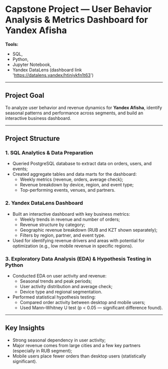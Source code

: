 # Capstone Project — User Behavior Analysis & Metrics Dashboard for Yandex Afisha

**Tools:** 
- SQL, 
- Python, 
- Jupyter Notebook, 
- Yandex DataLens (dashboard link 'https://datalens.yandex/htiniykfn1t63')

---

## Project Goal

To analyze user behavior and revenue dynamics for **Yandex Afisha**, identify seasonal patterns and performance across segments, and build an interactive business dashboard.

---

## Project Structure

### 1. SQL Analytics & Data Preparation
- Queried PostgreSQL database to extract data on orders, users, and events;
- Created aggregate tables and data marts for the dashboard:
  - Weekly metrics (revenue, orders, average check);
  - Revenue breakdown by device, region, and event type;
  - Top-performing events, venues, and partners.

### 2. Yandex DataLens Dashboard
- Built an interactive dashboard with key business metrics:
  - Weekly trends in revenue and number of orders;
  - Revenue structure by category;
  - Geographic revenue breakdown (RUB and KZT shown separately);
  - Filters by region, partner, and event type.
- Used for identifying revenue drivers and areas with potential for optimization (e.g., low mobile revenue in specific regions).

### 3. Exploratory Data Analysis (EDA) & Hypothesis Testing in Python
- Conducted EDA on user activity and revenue:
  - Seasonal trends and peak periods;
  - User activity distribution and average check;
  - Device type and regional segmentation.
- Performed statistical hypothesis testing:
  - Compared order activity between desktop and mobile users;
  - Used Mann–Whitney U test (p < 0.05 — significant difference found).

---

## Key Insights

- Strong seasonal dependency in user activity;
- Major revenue comes from large cities and a few key partners (especially in RUB segment);
- Mobile users place fewer orders than desktop users (statistically significant).